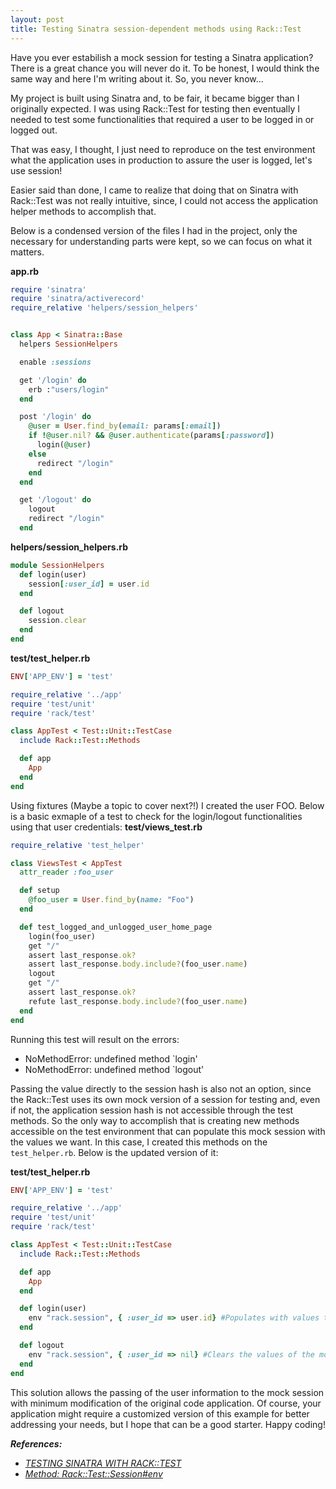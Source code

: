 ```yaml
---
layout: post
title: Testing Sinatra session-dependent methods using Rack::Test
---
```

Have you ever estabilish a mock session for testing a Sinatra application? There is a great chance you will never do it. To be honest, I would think the same way and here I'm writing about it. So, you never know...

My project is built using Sinatra and, to be fair, it became bigger than I originally expected. I was using Rack::Test for testing then eventually I needed to test some functionalities that required a user to be logged in or logged out.

That was easy, I thought, I just need to reproduce on the test environment what the application uses in production to assure the user is logged, let's use session!

Easier said than done, I came to realize that doing that on Sinatra with Rack::Test was not really intuitive, since, I could not access the application helper methods to accomplish that.

Below is a condensed version of the files I had in the project, only the necessary for understanding parts were kept, so we can focus on what it matters.

**app.rb**
  ```ruby
  require 'sinatra'
  require 'sinatra/activerecord'
  require_relative 'helpers/session_helpers'


  class App < Sinatra::Base
    helpers SessionHelpers

    enable :sessions

    get '/login' do
      erb :"users/login"
    end

    post '/login' do
      @user = User.find_by(email: params[:email])
      if !@user.nil? && @user.authenticate(params[:password])
        login(@user)
      else
        redirect "/login"
      end
    end

    get '/logout' do
      logout
      redirect "/login"
    end
  ```

**helpers/session_helpers.rb**
  ```ruby
  module SessionHelpers
    def login(user)
      session[:user_id] = user.id
    end

    def logout
      session.clear
    end
  end
  ```

**test/test_helper.rb**
  ```ruby
  ENV['APP_ENV'] = 'test'

  require_relative '../app'
  require 'test/unit'
  require 'rack/test'

  class AppTest < Test::Unit::TestCase
    include Rack::Test::Methods

    def app
      App
    end
  end
  ```

Using fixtures (Maybe a topic to cover next?!) I created the user FOO. Below is a basic exmaple of a test to check for the login/logout functionalities using that user credentials:
**test/views_test.rb**
  ```ruby
  require_relative 'test_helper'

  class ViewsTest < AppTest
    attr_reader :foo_user

    def setup
      @foo_user = User.find_by(name: "Foo")
    end

    def test_logged_and_unlogged_user_home_page
      login(foo_user)
      get "/"
      assert last_response.ok?
      assert last_response.body.include?(foo_user.name)
      logout
      get "/"
      assert last_response.ok?
      refute last_response.body.include?(foo_user.name)
    end
  end
  ```

Running this test will result on the errors:
- NoMethodError: undefined method `login'
- NoMethodError: undefined method `logout'

Passing the value directly to the session hash is also not an option, since the Rack::Test uses its own mock version of a session for testing and, even if not, the application session hash is not accessible through the test methods.
So the only way to accomplish that is creating new methods accessible on the test environment that can populate this mock session with the values we want.
In this case, I created this methods on the `test_helper.rb`. Below is the updated version of it:

**test/test_helper.rb**
  ```ruby
  ENV['APP_ENV'] = 'test'

  require_relative '../app'
  require 'test/unit'
  require 'rack/test'

  class AppTest < Test::Unit::TestCase
    include Rack::Test::Methods

    def app
      App
    end

    def login(user)
      env "rack.session", { :user_id => user.id} #Populates with values the mock session
    end

    def logout
      env "rack.session", { :user_id => nil} #Clears the values of the mock session
    end
  end
  ```
This solution allows the passing of the user information to the mock session with minimum modification of the original code application.
Of course, your application might require a customized version of this example for better addressing your needs, but I hope that can be a good starter.
Happy coding!

***References:***
- [*TESTING SINATRA WITH RACK::TEST*](https://sinatrarb.com/testing.html)
- [*Method: Rack::Test::Session#env*](https://www.rubydoc.info/github/brynary/rack-test/Rack%2FTest%2FSession:env)
